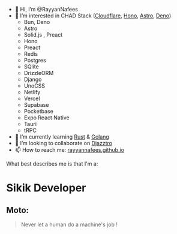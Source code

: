 - 👋 Hi, I’m @RayyanNafees
- 👀 I’m interested in CHAD Stack ([Cloudflare](https://workers.cloudflare.com), [Hono](https://hono.dev), [Astro](https://astro.build), [Deno](https://deno.land))
  - Bun, Deno
  - Astro
  - Solid.js , Preact
  - Hono
  - Preact
  - Redis
  - Postgres
  - SQlite
  - DrizzleORM
  - Django
  - UnoCSS
  - Netlify
  - Vercel
  - Supabase
  - Pocketbase
  - Expo React Native
  - Tauri
  - tRPC
- 🌱 I’m currently learning [Rust](https://rust-lang.org) & [Golang](https://go.dev)
- 💞️ I’m looking to collaborate on [Djazztro](https://github.com/Bwc9876/Djazztro)
- 📫 How to reach me: [rayyannafees.github.io](https://rayyannafees.github.io)

What best describes me is that I'm a:

# Sikik Developer

## Moto:
> Never let a human do a machine's job !


<!---
RayyanNafees/RayyanNafees is a ✨ special ✨ repository because its `README.md` (this file) appears on your GitHub profile.
You can click the Preview link to take a look at your changes.
--->
